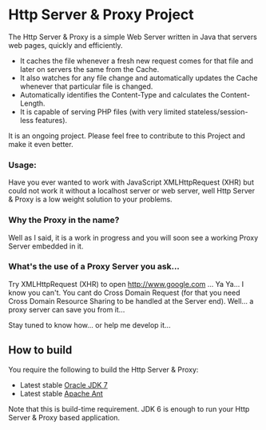 # Http Server & Proxy Project

The Http Server & Proxy is a simple Web Server written in Java that servers web pages,
quickly and efficiently.

* It caches the file whenever a fresh new request comes for that file and later on servers the same from the Cache.
* It also watches for any file change and automatically updates the Cache whenever that particular file is changed.
* Automatically identifies the Content-Type and calculates the Content-Length.
* It is capable of serving PHP files (with very limited stateless/session-less features).

It is an ongoing project. Please feel free to contribute to this Project and make it even better.

### Usage:

Have you ever wanted to work with JavaScript XMLHttpRequest (XHR) but could not work it without
a localhost server or web server, well Http Server & Proxy is a low weight solution to
your problems.

### Why the Proxy in the name?

Well as I said, it is a work in progress and you will soon see a working Proxy Server
embedded in it.

### What's the use of a Proxy Server you ask...

Try XMLHttpRequest (XHR) to open http://www.google.com ... Ya Ya... I know you can't.
You cant do Cross Domain Request (for that you need Cross Domain Resource Sharing to be handled at the Server end).
Well... a proxy server can save you from it...

Stay tuned to know how... or help me develop it...



## How to build

You require the following to build the Http Server & Proxy:

* Latest stable [Oracle JDK 7](http://www.oracle.com/technetwork/java/)
* Latest stable [Apache Ant](http://ant.apache.org/)

Note that this is build-time requirement.  JDK 6 is enough to run your Http Server & Proxy based application.
